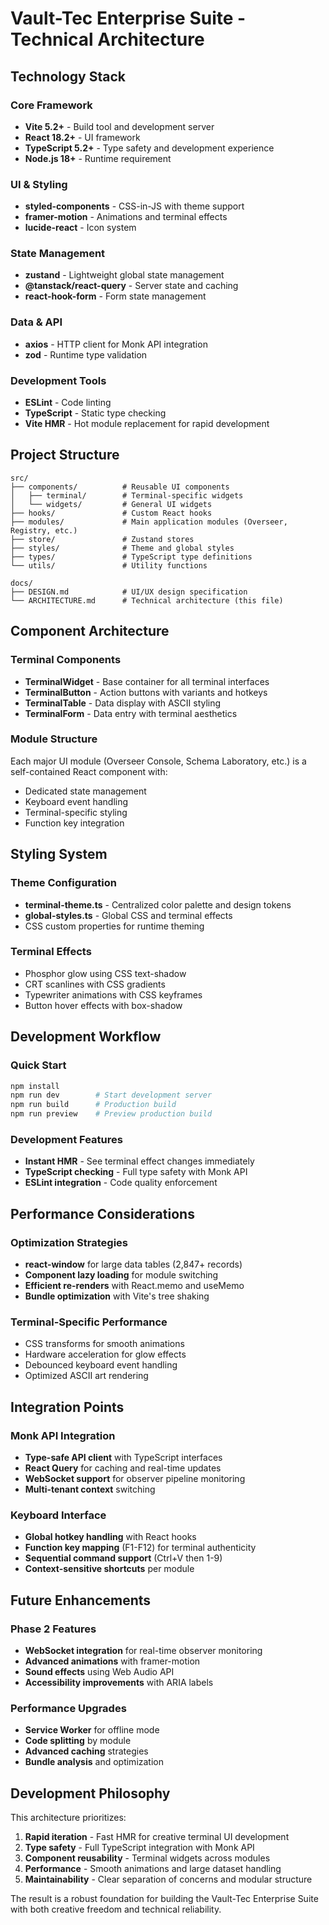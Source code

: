 # Vault-Tec Enterprise Suite - Technical Architecture

## Technology Stack

### Core Framework
- **Vite 5.2+** - Build tool and development server
- **React 18.2+** - UI framework
- **TypeScript 5.2+** - Type safety and development experience
- **Node.js 18+** - Runtime requirement

### UI & Styling
- **styled-components** - CSS-in-JS with theme support
- **framer-motion** - Animations and terminal effects
- **lucide-react** - Icon system

### State Management
- **zustand** - Lightweight global state management
- **@tanstack/react-query** - Server state and caching
- **react-hook-form** - Form state management

### Data & API
- **axios** - HTTP client for Monk API integration
- **zod** - Runtime type validation

### Development Tools
- **ESLint** - Code linting
- **TypeScript** - Static type checking
- **Vite HMR** - Hot module replacement for rapid development

## Project Structure

```
src/
├── components/          # Reusable UI components
│   ├── terminal/        # Terminal-specific widgets
│   └── widgets/         # General UI widgets
├── hooks/               # Custom React hooks
├── modules/             # Main application modules (Overseer, Registry, etc.)
├── store/               # Zustand stores
├── styles/              # Theme and global styles
├── types/               # TypeScript type definitions
└── utils/               # Utility functions

docs/
├── DESIGN.md            # UI/UX design specification
└── ARCHITECTURE.md      # Technical architecture (this file)
```

## Component Architecture

### Terminal Components
- **TerminalWidget** - Base container for all terminal interfaces
- **TerminalButton** - Action buttons with variants and hotkeys
- **TerminalTable** - Data display with ASCII styling
- **TerminalForm** - Data entry with terminal aesthetics

### Module Structure
Each major UI module (Overseer Console, Schema Laboratory, etc.) is a self-contained React component with:
- Dedicated state management
- Keyboard event handling
- Terminal-specific styling
- Function key integration

## Styling System

### Theme Configuration
- **terminal-theme.ts** - Centralized color palette and design tokens
- **global-styles.ts** - Global CSS and terminal effects
- CSS custom properties for runtime theming

### Terminal Effects
- Phosphor glow using CSS text-shadow
- CRT scanlines with CSS gradients  
- Typewriter animations with CSS keyframes
- Button hover effects with box-shadow

## Development Workflow

### Quick Start
```bash
npm install
npm run dev        # Start development server
npm run build      # Production build
npm run preview    # Preview production build
```

### Development Features
- **Instant HMR** - See terminal effect changes immediately
- **TypeScript checking** - Full type safety with Monk API
- **ESLint integration** - Code quality enforcement

## Performance Considerations

### Optimization Strategies
- **react-window** for large data tables (2,847+ records)
- **Component lazy loading** for module switching
- **Efficient re-renders** with React.memo and useMemo
- **Bundle optimization** with Vite's tree shaking

### Terminal-Specific Performance
- CSS transforms for smooth animations
- Hardware acceleration for glow effects
- Debounced keyboard event handling
- Optimized ASCII art rendering

## Integration Points

### Monk API Integration
- **Type-safe API client** with TypeScript interfaces
- **React Query** for caching and real-time updates
- **WebSocket support** for observer pipeline monitoring
- **Multi-tenant context** switching

### Keyboard Interface
- **Global hotkey handling** with React hooks
- **Function key mapping** (F1-F12) for terminal authenticity  
- **Sequential command support** (Ctrl+V then 1-9)
- **Context-sensitive shortcuts** per module

## Future Enhancements

### Phase 2 Features
- **WebSocket integration** for real-time observer monitoring
- **Advanced animations** with framer-motion
- **Sound effects** using Web Audio API
- **Accessibility improvements** with ARIA labels

### Performance Upgrades
- **Service Worker** for offline mode
- **Code splitting** by module
- **Advanced caching** strategies
- **Bundle analysis** and optimization

## Development Philosophy

This architecture prioritizes:
1. **Rapid iteration** - Fast HMR for creative terminal UI development
2. **Type safety** - Full TypeScript integration with Monk API
3. **Component reusability** - Terminal widgets across modules
4. **Performance** - Smooth animations and large dataset handling
5. **Maintainability** - Clear separation of concerns and modular structure

The result is a robust foundation for building the Vault-Tec Enterprise Suite with both creative freedom and technical reliability.